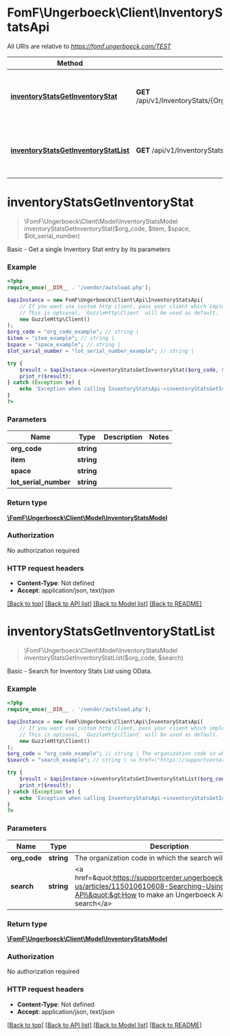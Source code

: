 # FomF\Ungerboeck\Client\InventoryStatsApi

All URIs are relative to *https://fomf.ungerboeck.com/TEST*

Method | HTTP request | Description
------------- | ------------- | -------------
[**inventoryStatsGetInventoryStat**](InventoryStatsApi.md#inventoryStatsGetInventoryStat) | **GET** /api/v1/InventoryStats/{OrgCode}/{Item}/{Space}/{LotSerialNumber} | Basic - Get a single Inventory Stat entry by its parameters
[**inventoryStatsGetInventoryStatList**](InventoryStatsApi.md#inventoryStatsGetInventoryStatList) | **GET** /api/v1/InventoryStats/{OrgCode} | Basic - Search for Inventory Stats List using OData.


# **inventoryStatsGetInventoryStat**
> \FomF\Ungerboeck\Client\Model\InventoryStatsModel inventoryStatsGetInventoryStat($org_code, $item, $space, $lot_serial_number)

Basic - Get a single Inventory Stat entry by its parameters

### Example
```php
<?php
require_once(__DIR__ . '/vendor/autoload.php');

$apiInstance = new FomF\Ungerboeck\Client\Api\InventoryStatsApi(
    // If you want use custom http client, pass your client which implements `GuzzleHttp\ClientInterface`.
    // This is optional, `GuzzleHttp\Client` will be used as default.
    new GuzzleHttp\Client()
);
$org_code = "org_code_example"; // string | 
$item = "item_example"; // string | 
$space = "space_example"; // string | 
$lot_serial_number = "lot_serial_number_example"; // string | 

try {
    $result = $apiInstance->inventoryStatsGetInventoryStat($org_code, $item, $space, $lot_serial_number);
    print_r($result);
} catch (Exception $e) {
    echo 'Exception when calling InventoryStatsApi->inventoryStatsGetInventoryStat: ', $e->getMessage(), PHP_EOL;
}
?>
```

### Parameters

Name | Type | Description  | Notes
------------- | ------------- | ------------- | -------------
 **org_code** | **string**|  |
 **item** | **string**|  |
 **space** | **string**|  |
 **lot_serial_number** | **string**|  |

### Return type

[**\FomF\Ungerboeck\Client\Model\InventoryStatsModel**](../Model/InventoryStatsModel.md)

### Authorization

No authorization required

### HTTP request headers

 - **Content-Type**: Not defined
 - **Accept**: application/json, text/json

[[Back to top]](#) [[Back to API list]](../../README.md#documentation-for-api-endpoints) [[Back to Model list]](../../README.md#documentation-for-models) [[Back to README]](../../README.md)

# **inventoryStatsGetInventoryStatList**
> \FomF\Ungerboeck\Client\Model\InventoryStatsModel inventoryStatsGetInventoryStatList($org_code, $search)

Basic - Search for Inventory Stats List using OData.

### Example
```php
<?php
require_once(__DIR__ . '/vendor/autoload.php');

$apiInstance = new FomF\Ungerboeck\Client\Api\InventoryStatsApi(
    // If you want use custom http client, pass your client which implements `GuzzleHttp\ClientInterface`.
    // This is optional, `GuzzleHttp\Client` will be used as default.
    new GuzzleHttp\Client()
);
$org_code = "org_code_example"; // string | The organization code in which the search will take place
$search = "search_example"; // string | <a href=\"https://supportcenter.ungerboeck.com/hc/en-us/articles/115010610608-Searching-Using-the-API\">How to make an Ungerboeck API search</a>

try {
    $result = $apiInstance->inventoryStatsGetInventoryStatList($org_code, $search);
    print_r($result);
} catch (Exception $e) {
    echo 'Exception when calling InventoryStatsApi->inventoryStatsGetInventoryStatList: ', $e->getMessage(), PHP_EOL;
}
?>
```

### Parameters

Name | Type | Description  | Notes
------------- | ------------- | ------------- | -------------
 **org_code** | **string**| The organization code in which the search will take place |
 **search** | **string**| &lt;a href&#x3D;\&quot;https://supportcenter.ungerboeck.com/hc/en-us/articles/115010610608-Searching-Using-the-API\&quot;&gt;How to make an Ungerboeck API search&lt;/a&gt; |

### Return type

[**\FomF\Ungerboeck\Client\Model\InventoryStatsModel**](../Model/InventoryStatsModel.md)

### Authorization

No authorization required

### HTTP request headers

 - **Content-Type**: Not defined
 - **Accept**: application/json, text/json

[[Back to top]](#) [[Back to API list]](../../README.md#documentation-for-api-endpoints) [[Back to Model list]](../../README.md#documentation-for-models) [[Back to README]](../../README.md)

